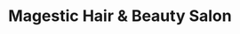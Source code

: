---
title: "Magestic Hair & Beauty Salon"
url: /spartanburg/magestic-hair-and-beauty-salon/
shop: hairdresser
---